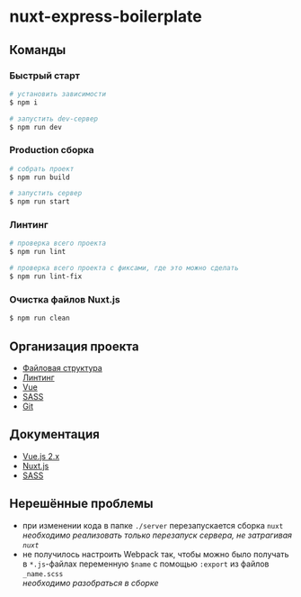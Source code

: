 # nuxt-express-boilerplate

## Команды

### Быстрый старт

```bash
# установить зависимости
$ npm i

# запустить dev-сервер
$ npm run dev
```

### Production сборка

```bash
# собрать проект
$ npm run build

# запустить сервер
$ npm run start
```

### Линтинг

```bash
# проверка всего проекта
$ npm run lint

# проверка всего проекта c фиксами, где это можно сделать
$ npm run lint-fix
```

### Очистка файлов Nuxt.js

```bash
$ npm run clean
```


## Организация проекта
- [Файловая структура](wiki/folders-structure.md)
- [Линтинг](wiki/linting.md)
- [Vue](wiki/code-vue.md)
- [SASS](wiki/code-sass.md)
- [Git](wiki/git.md)

## Документация
- [Vue.js 2.x](https://vuejs.org/v2/guide/)
- [Nuxt.js](https://nuxtjs.org)
- [SASS](https://sass-lang.com/)

## Нерешённые проблемы
- при изменении кода в папке `./server` перезапускается сборка `nuxt`  
*необходимо реализовать только перезапуск сервера, не затрагивая `nuxt`*
- не получилось настроить Webpack так, чтобы можно было получать в `*.js`-файлах переменную `$name` с помощью `:export` из файлов `_name.scss`  
*необходимо разобраться в сборке*